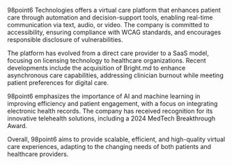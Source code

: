 98point6 Technologies offers a virtual care platform that enhances patient care through automation and decision-support tools, enabling real-time communication via text, audio, or video. The company is committed to accessibility, ensuring compliance with WCAG standards, and encourages responsible disclosure of vulnerabilities. 

The platform has evolved from a direct care provider to a SaaS model, focusing on licensing technology to healthcare organizations. Recent developments include the acquisition of Bright.md to enhance asynchronous care capabilities, addressing clinician burnout while meeting patient preferences for digital care. 

98point6 emphasizes the importance of AI and machine learning in improving efficiency and patient engagement, with a focus on integrating electronic health records. The company has received recognition for its innovative telehealth solutions, including a 2024 MedTech Breakthrough Award. 

Overall, 98point6 aims to provide scalable, efficient, and high-quality virtual care experiences, adapting to the changing needs of both patients and healthcare providers.